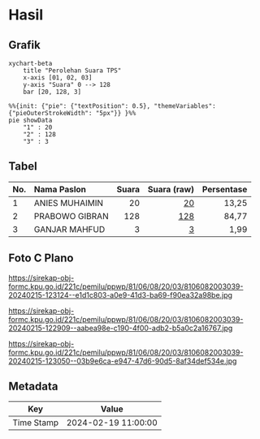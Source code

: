 # Hasil

## Grafik

```mermaid
xychart-beta
    title "Perolehan Suara TPS"
    x-axis [01, 02, 03]
    y-axis "Suara" 0 --> 128
    bar [20, 128, 3]
```

```mermaid
%%{init: {"pie": {"textPosition": 0.5}, "themeVariables": {"pieOuterStrokeWidth": "5px"}} }%%
pie showData
    "1" : 20
    "2" : 128
    "3" : 3
```

## Tabel

| No. | Nama Paslon    | Suara | Suara (raw) | Persentase |
|:--- |:-------------- | -----:| -----------:| ----------:|
| 1   | ANIES MUHAIMIN | 20    | [20][p-1]   | 13,25      |
| 2   | PRABOWO GIBRAN | 128   | [128][p-2]  | 84,77      |
| 3   | GANJAR MAHFUD  | 3     | [3][p-3]    | 1,99       |


[p-1]: https://github.com/gigit-pemilu/pemilu-2024-81-maluku/blob/main/pilpres/hitung-suara/sub/81-maluku/sub/06-seram-bagian-barat/sub/08-huamual/sub/2003-luhu/sub/039-tps/sub/paslon-1.txt
[p-2]: https://github.com/gigit-pemilu/pemilu-2024-81-maluku/blob/main/pilpres/hitung-suara/sub/81-maluku/sub/06-seram-bagian-barat/sub/08-huamual/sub/2003-luhu/sub/039-tps/sub/paslon-2.txt
[p-3]: https://github.com/gigit-pemilu/pemilu-2024-81-maluku/blob/main/pilpres/hitung-suara/sub/81-maluku/sub/06-seram-bagian-barat/sub/08-huamual/sub/2003-luhu/sub/039-tps/sub/paslon-3.txt

## Foto C Plano

https://sirekap-obj-formc.kpu.go.id/221c/pemilu/ppwp/81/06/08/20/03/8106082003039-20240215-123124--e1d1c803-a0e9-41d3-ba69-f90ea32a98be.jpg

https://sirekap-obj-formc.kpu.go.id/221c/pemilu/ppwp/81/06/08/20/03/8106082003039-20240215-122909--aabea98e-c190-4f00-adb2-b5a0c2a16767.jpg

https://sirekap-obj-formc.kpu.go.id/221c/pemilu/ppwp/81/06/08/20/03/8106082003039-20240215-123050--03b9e6ca-e947-47d6-90d5-8af34def534e.jpg


## Metadata

| Key        | Value               |
| ---------- | ------------------- |
| Time Stamp | 2024-02-19 11:00:00 |



